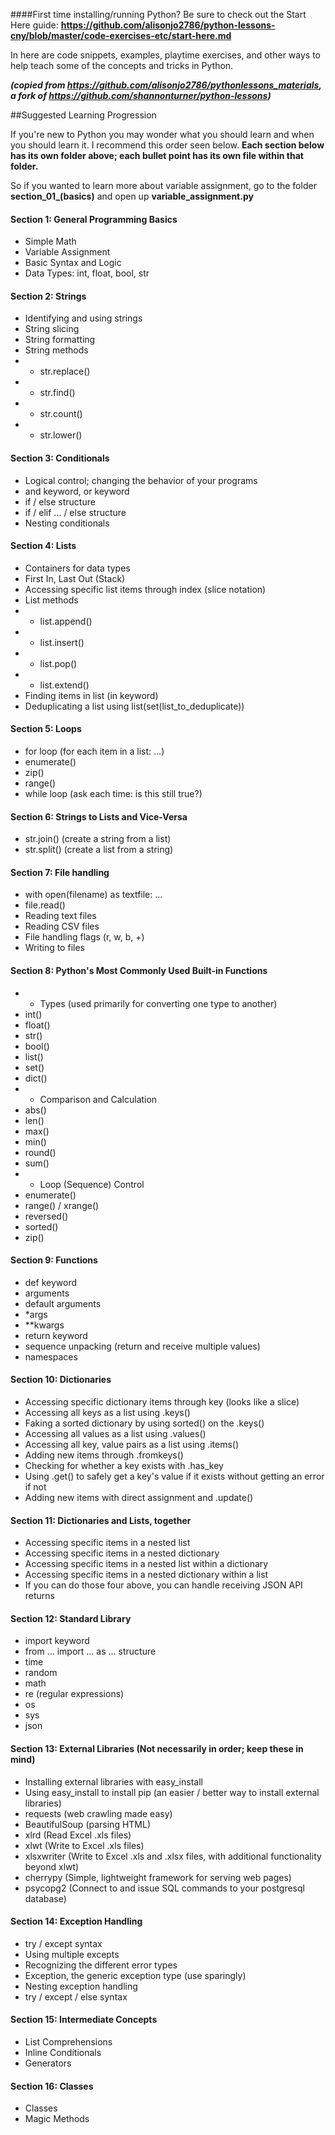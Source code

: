 ####First time installing/running Python? Be sure to check out the Start Here guide:
<strong>https://github.com/alisonjo2786/python-lessons-cny/blob/master/code-exercises-etc/start-here.md</strong>

In here are code snippets, examples, playtime exercises, and other ways to help teach some of the concepts and tricks in Python.

<strong><em>(copied from https://github.com/alisonjo2786/pythonlessons_materials, a fork of https://github.com/shannonturner/python-lessons)</em></strong>

##Suggested Learning Progression

If you're new to Python you may wonder what you should learn and when you should learn it.  I recommend this order seen below.  **Each section below has its own folder above; each bullet point has its own file within that folder.**

So if you wanted to learn more about variable assignment, go to the folder **section_01_(basics)** and open up **variable_assignment.py**

#### Section 1: General Programming Basics
- Simple Math
- Variable Assignment
- Basic Syntax and Logic
- Data Types: int, float, bool, str

#### Section 2: Strings
- Identifying and using strings
- String slicing
- String formatting
- String methods
- - str.replace()
- - str.find()
- - str.count()
- - str.lower()

#### Section 3: Conditionals
- Logical control; changing the behavior of your programs
- and keyword, or keyword
- if / else structure
- if / elif ... / else structure
- Nesting conditionals

#### Section 4: Lists
- Containers for data types
- First In, Last Out (Stack)
- Accessing specific list items through index (slice notation)
- List methods
- - list.append()
- - list.insert()
- - list.pop()
- - list.extend()
- Finding items in list (in keyword)
- Deduplicating a list using list(set(list_to_deduplicate))

#### Section 5: Loops
- for loop (for each item in a list: ...)
- enumerate()
- zip()
- range()
- while loop (ask each time: is this still true?)

#### Section 6: Strings to Lists and Vice-Versa
- str.join() (create a string from a list)
- str.split() (create a list from a string)

#### Section 7: File handling
- with open(filename) as textfile: ...
- file.read()
- Reading text files 
- Reading CSV files
- File handling flags (r, w, b, +)
- Writing to files

#### Section 8: Python's Most Commonly Used Built-in Functions
- - Types (used primarily for converting one type to another)
- int()
- float()
- str()
- bool()
- list()
- set()
- dict()
- - Comparison and Calculation
- abs()
- len()
- max()
- min()
- round()
- sum()
- - Loop (Sequence) Control
- enumerate()
- range() / xrange()
- reversed()
- sorted()
- zip()

#### Section 9: Functions
- def keyword
- arguments
- default arguments
- *args
- **kwargs
- return keyword
- sequence unpacking (return and receive multiple values)
- namespaces

#### Section 10: Dictionaries
- Accessing specific dictionary items through key (looks like a slice)
- Accessing all keys as a list using .keys()
- Faking a sorted dictionary by using sorted() on the .keys()
- Accessing all values as a list using .values()
- Accessing all key, value pairs as a list using .items()
- Adding new items through .fromkeys()
- Checking for whether a key exists with .has_key
- Using .get() to safely get a key's value if it exists without getting an error if not
- Adding new items with direct assignment and .update()

#### Section 11: Dictionaries and Lists, together
- Accessing specific items in a nested list
- Accessing specific items in a nested dictionary
- Accessing specific items in a nested list within a dictionary
- Accessing specific items in a nested dictionary within a list
- If you can do those four above, you can handle receiving JSON API returns

#### Section 12: Standard Library
- import keyword
- from ... import ... as ... structure
- time
- random
- math
- re (regular expressions)
- os
- sys
- json

#### Section 13: External Libraries (Not necessarily in order; keep these in mind)
- Installing external libraries with easy_install
- Using easy_install to install pip (an easier / better way to install external libraries)
- requests (web crawling made easy)
- BeautifulSoup (parsing HTML)
- xlrd (Read Excel .xls files)
- xlwt (Write to Excel .xls files)
- xlsxwriter (Write to Excel .xls and .xlsx files, with additional functionality beyond xlwt)
- cherrypy (Simple, lightweight framework for serving web pages)
- psycopg2 (Connect to and issue SQL commands to your postgresql database)

#### Section 14: Exception Handling
- try / except syntax
- Using multiple excepts
- Recognizing the different error types
- Exception, the generic exception type (use sparingly)
- Nesting exception handling
- try / except / else syntax

#### Section 15: Intermediate Concepts
- List Comprehensions
- Inline Conditionals
- Generators

#### Section 16: Classes
- Classes
- Magic Methods
